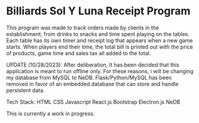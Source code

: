 # Billiards Sol Y Luna Receipt Program
This program was made to track orders made by clients in the establishment, from drinks to snacks and time spent playing on the tables. Each table has its own timer and receipt log that appears when a new game starts. When players end their time, the total bill is printed out with the price of products, game time and sales tax all added to the total. 

UPDATE (10/28/2023):
After deliberation, It has been decided that this application is meant to run offline only. For these reasons, i will be changing my database from MySQL to NeDB. Flask/Python/MySQL has been removed in favor of an embedded database that can store and handle persistent data. 

Tech Stack:
HTML
CSS
Javascript
React.js
Bootstrap
Electron.js
NeDB


This is currently a work in progress.
